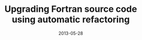 ---
type: workshop
authors:
  - Dominic Orchard
  - Andrew Rice
title: "Upgrading Fortran source code using automatic refactoring"
note: "Proceedings of the 2013 ACM Workshop on Refactoring Tools"
venue: "WRT 2013"
date: 2013-05-28
resource:
  type: pdf
  pdf-url: https://www.cs.kent.ac.uk/~dao7/publ/wrt13-orchard-rice.pdf
  bibtex: 2013-wrt
---
